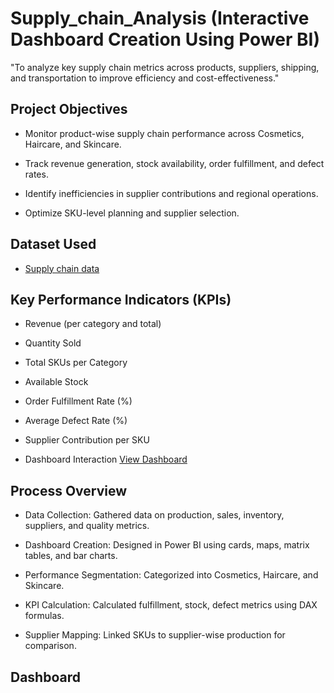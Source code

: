 # Supply_chain_Analysis (Interactive Dashboard Creation Using Power BI)
"To analyze key supply chain metrics across products, suppliers, shipping, and transportation to improve efficiency and cost-effectiveness."

## Project Objectives

- Monitor product-wise supply chain performance across Cosmetics, Haircare, and Skincare.

- Track revenue generation, stock availability, order fulfillment, and defect rates.

- Identify inefficiencies in supplier contributions and regional operations.

- Optimize SKU-level planning and supplier selection.

## Dataset Used
- <a href="https://github.com/amit4910/Supply_chain_Dashboard/blob/main/CDACL-003-Supply%20Chain%20Analysis%20.docx">Supply chain data</a>

## Key Performance Indicators (KPIs)
- Revenue (per category and total)
- Quantity Sold
- Total SKUs per Category
- Available Stock
- Order Fulfillment Rate (%)
- Average Defect Rate (%)
- Supplier Contribution per SKU

- Dashboard Interaction   <a href="https://github.com/amit4910/Supply_chain_Dashboard/blob/main/snapshot_supply_chain_dashboard.png">View Dashboard</a>

## Process Overview
- Data Collection: Gathered data on production, sales, inventory, suppliers, and quality metrics.

- Dashboard Creation: Designed in Power BI using cards, maps, matrix tables, and bar charts.

- Performance Segmentation: Categorized into Cosmetics, Haircare, and Skincare.

- KPI Calculation: Calculated fulfillment, stock, defect metrics using DAX formulas.

- Supplier Mapping: Linked SKUs to supplier-wise production for comparison.

## Dashboard

  


